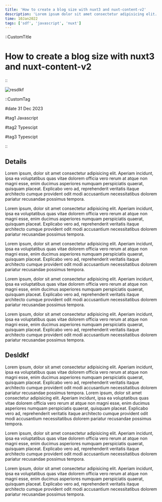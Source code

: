 ```yaml
---
title: 'How to create a blog size with nuxt3 and nuxt-content-v2'
description: 'Lorem ipsum dolor sit amet consectetur adipisicing elit. Doloremque minima eum, odit earum porro beatae explicabo quisquam asperiores aliquam similique ipsam non deleniti qui sint ad maxime culpa accusantium. Deleniti.'
time: 10Jan2022
tags: ['sdf', 'javascript', 'nuxt']
---
```


::CustomTitle

# How to create a blog size with nuxt3 and nuxt-content-v2

::

<img class="m-auto rounded-2xl shadow-lg h-52 md:h-96 w-4/5 content-center object-cover" src="/blogs/hello-man/cover.jpg" alt="resdlkf"/>

::CustomTag

#date
31 Dec 2023

#tag1
Javascript

#tag2
Typescipt

#tag3
Typescipt

::

## Details

Lorem ipsum, dolor sit amet consectetur adipisicing elit. Aperiam incidunt, ipsa ea voluptatibus quas vitae dolorem officia vero rerum at atque non magni esse, enim ducimus asperiores numquam perspiciatis quaerat, quisquam placeat. Explicabo vero ad, reprehenderit veritatis itaque architecto cumque provident odit modi accusantium necessitatibus dolorem pariatur recusandae possimus tempora.

Lorem ipsum, dolor sit amet consectetur adipisicing elit. Aperiam incidunt, ipsa ea voluptatibus quas vitae dolorem officia vero rerum at atque non magni esse, enim ducimus asperiores numquam perspiciatis quaerat, quisquam placeat. Explicabo vero ad, reprehenderit veritatis itaque architecto cumque provident odit modi accusantium necessitatibus dolorem pariatur recusandae possimus tempora.

Lorem ipsum, dolor sit amet consectetur adipisicing elit. Aperiam incidunt, ipsa ea voluptatibus quas vitae dolorem officia vero rerum at atque non magni esse, enim ducimus asperiores numquam perspiciatis quaerat, quisquam placeat. Explicabo vero ad, reprehenderit veritatis itaque architecto cumque provident odit modi accusantium necessitatibus dolorem pariatur recusandae possimus tempora.

Lorem ipsum, dolor sit amet consectetur adipisicing elit. Aperiam incidunt, ipsa ea voluptatibus quas vitae dolorem officia vero rerum at atque non magni esse, enim ducimus asperiores numquam perspiciatis quaerat, quisquam placeat. Explicabo vero ad, reprehenderit veritatis itaque architecto cumque provident odit modi accusantium necessitatibus dolorem pariatur recusandae possimus tempora.

Lorem ipsum, dolor sit amet consectetur adipisicing elit. Aperiam incidunt, ipsa ea voluptatibus quas vitae dolorem officia vero rerum at atque non magni esse, enim ducimus asperiores numquam perspiciatis quaerat, quisquam placeat. Explicabo vero ad, reprehenderit veritatis itaque architecto cumque provident odit modi accusantium necessitatibus dolorem pariatur recusandae possimus tempora.

## Desldkf

Lorem ipsum, dolor sit amet consectetur adipisicing elit. Aperiam incidunt, ipsa ea voluptatibus quas vitae dolorem officia vero rerum at atque non magni esse, enim ducimus asperiores numquam perspiciatis quaerat, quisquam placeat. Explicabo vero ad, reprehenderit veritatis itaque architecto cumque provident odit modi accusantium necessitatibus dolorem pariatur recusandae possimus tempora.
Lorem ipsum, dolor sit amet consectetur adipisicing elit. Aperiam incidunt, ipsa ea voluptatibus quas vitae dolorem officia vero rerum at atque non magni esse, enim ducimus asperiores numquam perspiciatis quaerat, quisquam placeat. Explicabo vero ad, reprehenderit veritatis itaque architecto cumque provident odit modi accusantium necessitatibus dolorem pariatur recusandae possimus tempora.

Lorem ipsum, dolor sit amet consectetur adipisicing elit. Aperiam incidunt, ipsa ea voluptatibus quas vitae dolorem officia vero rerum at atque non magni esse, enim ducimus asperiores numquam perspiciatis quaerat, quisquam placeat. Explicabo vero ad, reprehenderit veritatis itaque architecto cumque provident odit modi accusantium necessitatibus dolorem pariatur recusandae possimus tempora.

Lorem ipsum, dolor sit amet consectetur adipisicing elit. Aperiam incidunt, ipsa ea voluptatibus quas vitae dolorem officia vero rerum at atque non magni esse, enim ducimus asperiores numquam perspiciatis quaerat, quisquam placeat. Explicabo vero ad, reprehenderit veritatis itaque architecto cumque provident odit modi accusantium necessitatibus dolorem pariatur recusandae possimus tempora.
